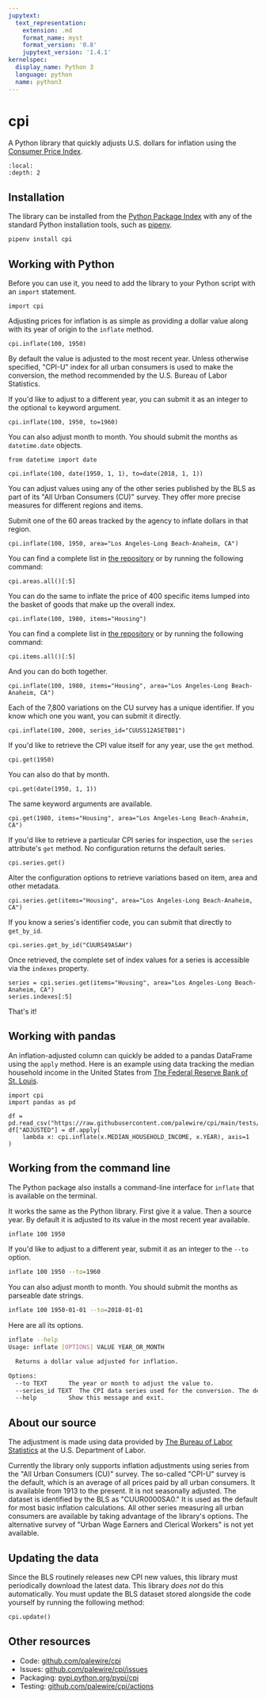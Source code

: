 ```yaml
---
jupytext:
  text_representation:
    extension: .md
    format_name: myst
    format_version: '0.8'
    jupytext_version: '1.4.1'
kernelspec:
  display_name: Python 3
  language: python
  name: python3
---
```


# cpi

A Python library that quickly adjusts U.S. dollars for inflation using the [Consumer Price Index](https://www.bls.gov/cpi/).

```{contents} Table of contents
:local:
:depth: 2
```

## Installation

The library can be installed from the [Python Package Index](https://pypi.org/project/cpi/) with any of the standard Python installation tools, such as [pipenv](https://pipenv.pypa.io/en/latest/).

```bash
pipenv install cpi
```

## Working with Python

Before you can use it, you need to add the library to your Python script with an `import` statement.

```{code-cell}
import cpi
```

Adjusting prices for inflation is as simple as providing a dollar value along with its year of origin to the `inflate` method.

```{code-cell}
cpi.inflate(100, 1950)
```

 By default the value is adjusted to the most recent year. Unless otherwise specified, "CPI-U" index for all urban consumers is used to make the conversion, the method recommended by the U.S. Bureau of Labor Statistics.

If you'd like to adjust to a different year, you can submit it as an integer to the optional `to` keyword argument.

```{code-cell}
cpi.inflate(100, 1950, to=1960)
```

You can also adjust month to month. You should submit the months as `datetime.date` objects.

```{code-cell}
from datetime import date

cpi.inflate(100, date(1950, 1, 1), to=date(2018, 1, 1))
```

You can adjust values using any of the other series published by the BLS as part of its "All Urban Consumers (CU)" survey. They offer more precise measures for different regions and items.

Submit one of the 60 areas tracked by the agency to inflate dollars in that region.

```{code-cell}
cpi.inflate(100, 1950, area="Los Angeles-Long Beach-Anaheim, CA")
```

You can find a complete list in [the repository](https://github.com/palewire/cpi/blob/main/data/areas.csv) or by running the following command:

```{code-cell}
cpi.areas.all()[:5]
```

You can do the same to inflate the price of 400 specific items lumped into the basket of goods that make up the overall index.

```{code-cell}
cpi.inflate(100, 1980, items="Housing")
```

You can find a complete list in [the repository](https://github.com/palewire/cpi/blob/main/data/items.csv) or by running the following command:

```{code-cell}
cpi.items.all()[:5]
```

And you can do both together.

```{code-cell}
cpi.inflate(100, 1980, items="Housing", area="Los Angeles-Long Beach-Anaheim, CA")
```

Each of the 7,800 variations on the CU survey has a unique identifier. If you know which one you want, you can submit it directly.

```{code-cell}
cpi.inflate(100, 2000, series_id="CUUSS12ASETB01")
```

If you'd like to retrieve the CPI value itself for any year, use the `get` method.

```{code-cell}
cpi.get(1950)
```

You can also do that by month.

```{code-cell}
cpi.get(date(1950, 1, 1))
```

The same keyword arguments are available.

```{code-cell}
cpi.get(1980, items="Housing", area="Los Angeles-Long Beach-Anaheim, CA")
```

If you'd like to retrieve a particular CPI series for inspection, use the `series` attribute's `get` method. No configuration returns the default series.

```{code-cell}
cpi.series.get()
```

Alter the configuration options to retrieve variations based on item, area and other metadata.

```{code-cell}
cpi.series.get(items="Housing", area="Los Angeles-Long Beach-Anaheim, CA")
```

If you know a series's identifier code, you can submit that directly to `get_by_id`.

```{code-cell}
cpi.series.get_by_id("CUURS49ASAH")
```

Once retrieved, the complete set of index values for a series is accessible via the `indexes` property.

```{code-cell}
series = cpi.series.get(items="Housing", area="Los Angeles-Long Beach-Anaheim, CA")
series.indexes[:5]
```

That's it!

## Working with pandas

An inflation-adjusted column can quickly be added to a pandas DataFrame using the `apply` method. Here is an example using data tracking the median household income in the United States from [The Federal Reserve Bank of St. Louis](https://fred.stlouisfed.org/series/MEHOINUSA646N).

```{code-cell}
import cpi
import pandas as pd

df = pd.read_csv("https://raw.githubusercontent.com/palewire/cpi/main/tests/test.csv")
df["ADJUSTED"] = df.apply(
    lambda x: cpi.inflate(x.MEDIAN_HOUSEHOLD_INCOME, x.YEAR), axis=1
)
```

## Working from the command line

The Python package also installs a command-line interface for `inflate` that is available on the terminal.

It works the same as the Python library. First give it a value. Then a source year. By default it is adjusted to its value in the most recent year available.

```bash
inflate 100 1950
```

If you'd like to adjust to a different year, submit it as an integer to the `--to` option.

```bash
inflate 100 1950 --to=1960
```

You can also adjust month to month. You should submit the months as parseable date strings.

```bash
inflate 100 1950-01-01 --to=2018-01-01
```

Here are all its options.

```bash
inflate --help
Usage: inflate [OPTIONS] VALUE YEAR_OR_MONTH

  Returns a dollar value adjusted for inflation.

Options:
  --to TEXT      The year or month to adjust the value to.
  --series_id TEXT  The CPI data series used for the conversion. The default is the CPI-U.
  --help         Show this message and exit.
```

## About our source

The adjustment is made using data provided by [The Bureau of Labor Statistics](https://www.bls.gov/cpi/home.htm) at the U.S. Department of Labor.

Currently the library only supports inflation adjustments using series from the "All Urban Consumers (CU)" survey. The so-called "CPI-U" survey is the default, which is an average of all prices paid by all urban consumers. It is available from 1913 to the present. It is not seasonally adjusted. The dataset is identified by the BLS as "CUUR0000SA0." It is used as the default for most basic inflation calculations. All other series measuring all urban consumers are available by taking advantage of the library's options. The alternative survey of "Urban Wage Earners and Clerical Workers" is not yet available.

## Updating the data

Since the BLS routinely releases new CPI new values, this library must periodically download the latest data. This library *does not* do this automatically. You must update the BLS dataset stored alongside the code yourself by running the following method:

```python
cpi.update()
```

## Other resources

* Code: [github.com/palewire/cpi](https://github.com/palewire/cpi/)
* Issues: [github.com/palewire/cpi/issues](https://github.com/palewire/cpi/issues)
* Packaging: [pypi.python.org/pypi/cpi](https://pypi.python.org/pypi/cpi)
* Testing: [github.com/palewire/cpi/actions](https://github.com/palewire/cpi/actions)
